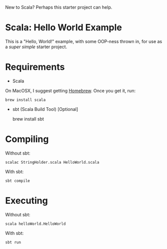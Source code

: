 New to Scala? Perhaps this starter project can help.

# Scala: Hello World Example

This is a "Hello, World!" example, with some OOP-ness thrown in, for use as a *super simple* starter project.

# Requirements

* Scala

On MacOSX, I suggest getting [Homebrew](http://brew.sh/). Once you get it, run:

    brew install scala
* sbt (Scala Build Tool) [Optional]

    brew install sbt

# Compiling

Without sbt:

    scalac StringHolder.scala HelloWorld.scala

With sbt:

    sbt compile

# Executing

Without sbt:

    scala helloWorld.HelloWorld

With sbt:

    sbt run
